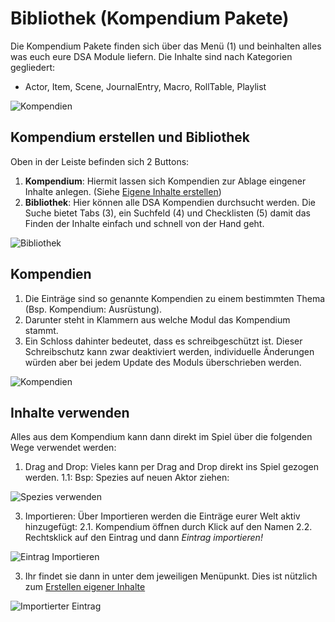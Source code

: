# Bibliothek (Kompendium Pakete)
Die Kompendium Pakete finden sich über das Menü (1) und beinhalten alles was euch eure DSA Module liefern. Die Inhalte sind nach Kategorien gegliedert:
* Actor, Item, Scene, JournalEntry, Macro, RollTable, Playlist   
  
![Kompendien](https://user-images.githubusercontent.com/80099175/112984187-e0d5e680-915e-11eb-8235-fd107c6f3b14.png)  

## Kompendium erstellen und Bibliothek
Oben in der Leiste befinden sich 2 Buttons:
1. **Kompendium**: Hiermit lassen sich Kompendien zur Ablage eingener Inhalte anlegen. (Siehe [Eigene Inhalte erstellen](https://github.com/Plushtoast/dsa5-foundryVTT/wiki/de-Eigene-Inhalte-erstellen))
2. **Bibliothek**: Hier können alle DSA Kompendien durchsucht werden. Die Suche bietet Tabs (3), ein Suchfeld (4) und Checklisten (5) damit das Finden der Inhalte einfach und schnell von der Hand geht.  
  
![Bibliothek](https://user-images.githubusercontent.com/80099175/112984572-56da4d80-915f-11eb-85bf-7763d893ecee.png)

## Kompendien
1. Die Einträge sind so genannte Kompendien zu einem bestimmten Thema (Bsp. Kompendium: Ausrüstung). 
2. Darunter steht in Klammern aus welche Modul das Kompendium stammt.
3. Ein Schloss dahinter bedeutet, dass es schreibgeschützt ist. Dieser Schreibschutz kann zwar deaktiviert werden, individuelle Änderungen würden aber bei jedem Update des Moduls überschrieben werden.  
  
![Kompendien](https://user-images.githubusercontent.com/80099175/112983800-64430800-915e-11eb-96bb-41d01ad4931a.png)

## Inhalte verwenden
Alles aus dem Kompendium kann dann direkt im Spiel über die folgenden Wege verwendet werden: 
1. Drag and Drop: Vieles kann per Drag and Drop direkt ins Spiel gezogen werden. 
  1.1: Bsp: Spezies auf neuen Aktor ziehen:  
    
  ![Spezies verwenden](https://user-images.githubusercontent.com/80099175/112987909-8723eb00-9163-11eb-8453-f11644f52741.png)
  
3. Importieren: Über Importieren werden die Einträge eurer Welt aktiv hinzugefügt:
  2.1. Kompendium öffnen durch Klick auf den Namen
  2.2. Rechtsklick auf den Eintrag und dann *Eintrag importieren!*  
    
  ![Eintrag Importieren](https://user-images.githubusercontent.com/80099175/112987113-a53d1b80-9162-11eb-89df-894266a1105a.png)  

3. Ihr findet sie dann in unter dem jeweiligen Menüpunkt. Dies ist nützlich zum [Erstellen eigener Inhalte](https://github.com/Plushtoast/dsa5-foundryVTT/wiki/de-Eigene-Inhalte-erstellen)  
  
![Importierter Eintrag](https://user-images.githubusercontent.com/80099175/112987512-17adfb80-9163-11eb-88cc-d22980314b7f.png)
